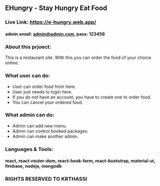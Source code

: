 ## EHungry - Stay Hungry Eat Food

### Live Link: https://e-hungry.web.app/

#### admin email: admin@admin.com, pass: 123456

### About this prjoect:

This is a restaurant site. With this you can order the food of your choice online.

### What user can do:

-  User can order food from here.
-  User just needs to login here.
-  If you do not have an account, you have to create one to order food.
-  You can cancel your ordered food.

### What admin can do:

-  Admin can add new menu.
-  Admin can control booked packages.
-  Admin can make another admin.

### Languages & Tools:

#### react, react-router-dom, react-hook-form, react-bootstrap, material-ui, firebase, nodejs, mongodb

### RIGHTS RESERVED TO KRTHASSI
